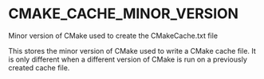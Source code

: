  

# CMAKE_CACHE_MINOR_VERSION  
Minor version of CMake used to create the CMakeCache.txt file  

This stores the minor version of CMake used to write a CMake cache
file.  It is only different when a different version of CMake is run
on a previously created cache file.  

